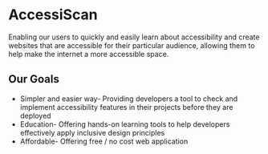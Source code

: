 # AccessiScan
Enabling our users to quickly and easily learn about accessibility and create websites that are accessible for their particular audience, allowing them to help make the internet a more accessible space.

## Our Goals
- Simpler and easier way- Providing developers a tool to check and implement accessibility features in their projects before they are deployed
- Education- Offering hands-on learning tools to help developers effectively apply inclusive design principles
- Affordable- Offering free / no cost web application
